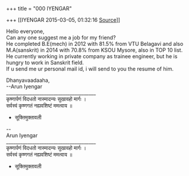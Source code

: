 +++
title = "000 IYENGAR"

+++
[[IYENGAR	2015-03-05, 01:32:16 [Source](https://groups.google.com/g/samskrita/c/45l7hw_HeC8)]]



Hello everyone,  
Can any one suggest me a job for my friend?  
He completed B.E(mech) in 2012 with 81.5% from VTU Belagavi and also  
M.A(sanskrit) in 2014 with 70.8% from KSOU Mysore, also in TOP 10 list.  
He currently working in private company as trainee engineer, but he is  
hungry to work in Sanskrit field.  
If u send me ur personal mail id, i will send to you the resume of him.  
  
Dhanyavaadaaha,  
--Arun Iyengar  
\_\_\_\_\_\_\_\_\_\_\_\_\_\_\_\_\_\_\_\_\_\_\_\_\_\_\_\_\_\_\_\_\_\_\_\_\_\_  
कृष्णार्पणं विदधतो नास्मादन्यः सुखावहो मार्गः ।  
सर्वस्वं कृष्णगतं नह्यवशिष्टं ममत्वाय ॥  
  
- सूक्तिमुक्तावली  
  
  
  
--  
Arun Iyengar  
\_\_\_\_\_\_\_\_\_\_\_\_\_\_\_\_\_\_\_\_\_\_\_\_\_\_\_\_\_\_\_\_\_\_\_\_\_\_  
कृष्णार्पणं विदधतो नास्मादन्यः सुखावहो मार्गः ।  
सर्वस्वं कृष्णगतं नह्यवशिष्टं ममत्वाय ॥  
  
- सूक्तिमुक्तावली  

